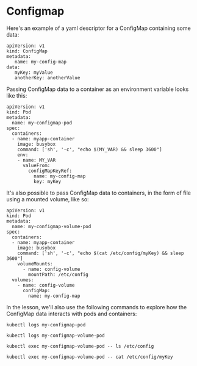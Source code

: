 # Configmap
Here's an example of a yaml descriptor for a ConfigMap containing some data:
```
apiVersion: v1
kind: ConfigMap
metadata:
   name: my-config-map
data:
   myKey: myValue
   anotherKey: anotherValue
```

Passing ConfigMap data to a container as an environment variable looks like this:
```
apiVersion: v1
kind: Pod
metadata:
  name: my-configmap-pod
spec:
  containers:
  - name: myapp-container
    image: busybox
    command: ['sh', '-c', "echo $(MY_VAR) && sleep 3600"]
    env:
    - name: MY_VAR
      valueFrom:
        configMapKeyRef:
          name: my-config-map
          key: myKey
```

It's also possible to pass ConfigMap data to containers, in the form of file using a mounted volume, like so:
```
apiVersion: v1
kind: Pod
metadata:
  name: my-configmap-volume-pod
spec:
  containers:
  - name: myapp-container
    image: busybox
    command: ['sh', '-c', "echo $(cat /etc/config/myKey) && sleep 3600"]
    volumeMounts:
      - name: config-volume
        mountPath: /etc/config
  volumes:
    - name: config-volume
      configMap:
        name: my-config-map
```

In the lesson, we'll also use the following commands to explore how the ConfigMap data interacts with pods and containers:
```
kubectl logs my-configmap-pod

kubectl logs my-configmap-volume-pod

kubectl exec my-configmap-volume-pod -- ls /etc/config

kubectl exec my-configmap-volume-pod -- cat /etc/config/myKey
```